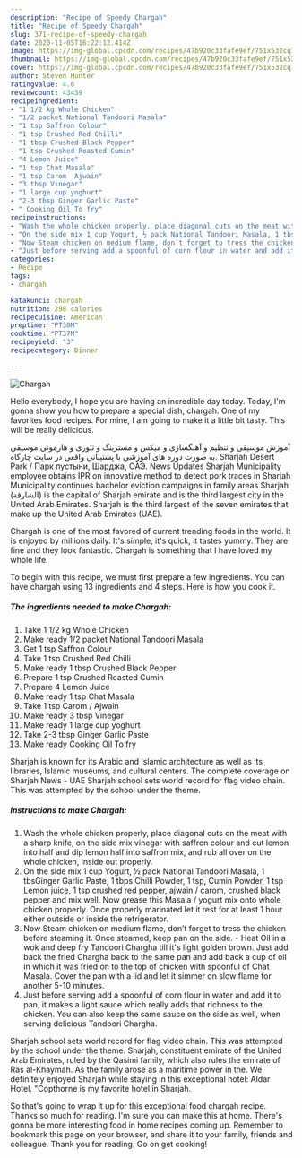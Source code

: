 ```yaml
---
description: "Recipe of Speedy Chargah"
title: "Recipe of Speedy Chargah"
slug: 371-recipe-of-speedy-chargah
date: 2020-11-05T16:22:12.414Z
image: https://img-global.cpcdn.com/recipes/47b920c33fafe9ef/751x532cq70/chargah-recipe-main-photo.jpg
thumbnail: https://img-global.cpcdn.com/recipes/47b920c33fafe9ef/751x532cq70/chargah-recipe-main-photo.jpg
cover: https://img-global.cpcdn.com/recipes/47b920c33fafe9ef/751x532cq70/chargah-recipe-main-photo.jpg
author: Steven Hunter
ratingvalue: 4.6
reviewcount: 43439
recipeingredient:
- "1 1/2 kg Whole Chicken"
- "1/2 packet National Tandoori Masala"
- "1 tsp Saffron Colour"
- "1 tsp Crushed Red Chilli"
- "1 tbsp Crushed Black Pepper"
- "1 tsp Crushed Roasted Cumin"
- "4 Lemon Juice"
- "1 tsp Chat Masala"
- "1 tsp Carom  Ajwain"
- "3 tbsp Vinegar"
- "1 large cup yoghurt"
- "2-3 tbsp Ginger Garlic Paste"
- " Cooking Oil To fry"
recipeinstructions:
- "Wash the whole chicken properly, place diagonal cuts on the meat with a sharp knife, on the side mix vinegar with saffron colour and cut lemon into half and dip lemon half into saffron mix, and rub all over on the whole chicken, inside out properly."
- "On the side mix 1 cup Yogurt, ½ pack National Tandoori Masala, 1 tbsGinger Garlic Paste, 1 tbps Chilli Powder, 1 tsp, Cumin Powder, 1 tsp Lemon juice, 1 tsp crushed red pepper, ajwain / carom, crushed black pepper and mix well. Now grease this Masala / yogurt mix onto whole chicken properly. Once properly marinated let it rest for at least 1 hour either outside or inside the refrigerator."
- "Now Steam chicken on medium flame, don’t forget to tress the chicken before steaming it. Once steamed, keep pan on the side. Heat Oil in a wok and deep fry Tandoori Chargha till it&#39;s light golden brown. Just add back the fried Chargha back to the same pan and add back a cup of oil in which it was fried on to the top of chicken with spoonful of Chat Masala. Cover the pan with a lid and let it simmer on slow flame for another 5-10 minutes."
- "Just before serving add a spoonful of corn flour in water and add it to pan, it makes a light sauce which really adds that richness to the chicken. You can also keep the same sauce on the side as well, when serving delicious Tandoori Chargha."
categories:
- Recipe
tags:
- chargah

katakunci: chargah 
nutrition: 298 calories
recipecuisine: American
preptime: "PT30M"
cooktime: "PT37M"
recipeyield: "3"
recipecategory: Dinner

---
```



![Chargah](https://img-global.cpcdn.com/recipes/47b920c33fafe9ef/751x532cq70/chargah-recipe-main-photo.jpg)

Hello everybody, I hope you are having an incredible day today. Today, I'm gonna show you how to prepare a special dish, chargah. One of my favorites food recipes. For mine, I am going to make it a little bit tasty. This will be really delicious.

آموزش موسیقی و تنظیم و آهنگسازی و میکس و مسترینگ و تئوری و هارمونی موسیقی به صورت دوره های آموزشی با پشتیبانی واقعی در سایت چارگاه. Sharjah Desert Park / Парк пустыни, Шарджа, ОАЭ. News Updates Sharjah Municipality employee obtains IPR on innovative method to detect pork traces in Sharjah Municipality continues bachelor eviction campaigns in family areas Sharjah (الشارقة) is the capital of Sharjah emirate and is the third largest city in the United Arab Emirates. Sharjah is the third largest of the seven emirates that make up the United Arab Emirates (UAE).

Chargah is one of the most favored of current trending foods in the world. It is enjoyed by millions daily. It's simple, it's quick, it tastes yummy. They are fine and they look fantastic. Chargah is something that I have loved my whole life.


To begin with this recipe, we must first prepare a few ingredients. You can have chargah using 13 ingredients and 4 steps. Here is how you cook it.

<!--inarticleads1-->

##### The ingredients needed to make Chargah:

1. Take 1 1/2 kg Whole Chicken
1. Make ready 1/2 packet National Tandoori Masala
1. Get 1 tsp Saffron Colour
1. Take 1 tsp Crushed Red Chilli
1. Make ready 1 tbsp Crushed Black Pepper
1. Prepare 1 tsp Crushed Roasted Cumin
1. Prepare 4 Lemon Juice
1. Make ready 1 tsp Chat Masala
1. Take 1 tsp Carom / Ajwain
1. Make ready 3 tbsp Vinegar
1. Make ready 1 large cup yoghurt
1. Take 2-3 tbsp Ginger Garlic Paste
1. Make ready  Cooking Oil To fry


Sharjah is known for its Arabic and Islamic architecture as well as its libraries, Islamic museums, and cultural centers. The complete coverage on Sharjah News - UAE Sharjah school sets world record for flag video chain. This was attempted by the school under the theme. 

<!--inarticleads2-->

##### Instructions to make Chargah:

1. Wash the whole chicken properly, place diagonal cuts on the meat with a sharp knife, on the side mix vinegar with saffron colour and cut lemon into half and dip lemon half into saffron mix, and rub all over on the whole chicken, inside out properly.
1. On the side mix 1 cup Yogurt, ½ pack National Tandoori Masala, 1 tbsGinger Garlic Paste, 1 tbps Chilli Powder, 1 tsp, Cumin Powder, 1 tsp Lemon juice, 1 tsp crushed red pepper, ajwain / carom, crushed black pepper and mix well. Now grease this Masala / yogurt mix onto whole chicken properly. Once properly marinated let it rest for at least 1 hour either outside or inside the refrigerator.
1. Now Steam chicken on medium flame, don’t forget to tress the chicken before steaming it. Once steamed, keep pan on the side. - Heat Oil in a wok and deep fry Tandoori Chargha till it&#39;s light golden brown. Just add back the fried Chargha back to the same pan and add back a cup of oil in which it was fried on to the top of chicken with spoonful of Chat Masala. Cover the pan with a lid and let it simmer on slow flame for another 5-10 minutes.
1. Just before serving add a spoonful of corn flour in water and add it to pan, it makes a light sauce which really adds that richness to the chicken. You can also keep the same sauce on the side as well, when serving delicious Tandoori Chargha.


Sharjah school sets world record for flag video chain. This was attempted by the school under the theme. Sharjah, constituent emirate of the United Arab Emirates, ruled by the Qasimi family, which also rules the emirate of Ras al-Khaymah. As the family arose as a maritime power in the. We definitely enjoyed Sharjah while staying in this exceptional hotel: Aldar Hotel. &#34;Copthorne is my favorite hotel in Sharjah. 

So that's going to wrap it up for this exceptional food chargah recipe. Thanks so much for reading. I'm sure you can make this at home. There's gonna be more interesting food in home recipes coming up. Remember to bookmark this page on your browser, and share it to your family, friends and colleague. Thank you for reading. Go on get cooking!
